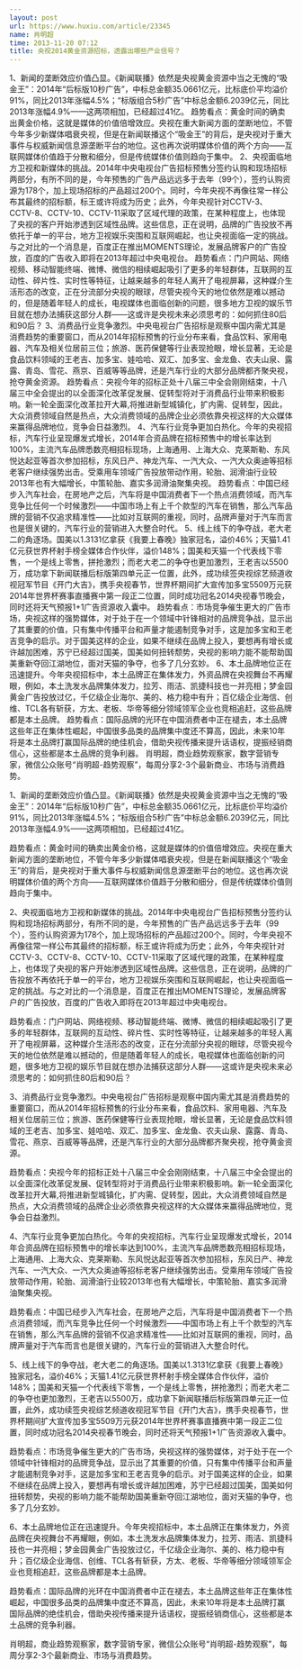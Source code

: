 ```yaml
---
layout: post
url: https://www.huxiu.com/article/23345
name: 肖明超
time: 2013-11-20 07:12
title: 央视2014黄金资源招标，透露出哪些产业信号？
---
```

1、新闻的垄断效应价值凸显。《新闻联播》依然是央视黄金资源中当之无愧的“吸金王”：2014年“后标版10秒广告”，中标总金额35.0661亿元，比标底价平均溢价91%，同比2013年涨幅4.5%；“标版组合5秒广告”中标总金额6.2039亿元，同比2013年涨幅4.9%——这两项相加，已经超过41亿。 趋势看点：黄金时间的确卖出黄金价格，这就是媒体的价值倍增效应。央视在重大新闻方面的垄断地位，不管今年多少新媒体唱衰央视，但是在新闻联播这个“吸金王”的背后，是央视对于重大事件与权威新闻信息源垄断平台的地位。这也再次说明媒体价值的两个方向——互联网媒体价值趋于分散和细分，但是传统媒体价值则趋向于集中。 2、央视面临地方卫视和新媒体的挑战。2014年中央电视台广告招标预售分签约认购和现场招标两部分，有所不同的是，今年预售的广告产品远远多于去年（99个），签约认购资源为178个，加上现场招标的产品超过200个。同时，今年央视不再像往常一样公布其最终的招标额，标王或许将成为历史；此外，今年央视针对CCTV-3、CCTV-8、CCTV-10、CCTV-11采取了区域代理的政策，在某种程度上，也体现了央视的客户开始渗透到区域性品牌。这些信息，正在说明，品牌的广告投放不再依托于单一的平台，地方卫视娱乐突围和互联网崛起，也让央视面临一定的挑战。与之对比的一个消息是，百度正在推出MOMENTS理论，发展品牌客户的广告投放，百度的广告收入即将在2013年超过中央电视台。 趋势看点：门户网站、网络视频、移动智能终端、微博、微信的相续崛起吸引了更多的年轻群体，互联网的互动性、碎片性、实时性等特征，让越来越多的年轻人离开了电视屏幕，这种媒介生活形态的改变，正在分流部分央视的眼球，尽管央视今天的地位依然是难以撼动的，但是随着年轻人的成长，电视媒体也面临创新的问题，很多地方卫视的娱乐节目就在想办法捕获这部分人群——这或许是央视未来必须思考的：如何抓住80后和90后？ 3、消费品行业竞争激烈。中央电视台广告招标是观察中国内需尤其是消费趋势的重要窗口，而从2014年招标预售的行业分布来看，食品饮料、家用电器、汽车及相关位居前三位；旅游、医药保健等行业表现抢眼，增长显著，无论是食品饮料领域的王老吉、加多宝、娃哈哈、双汇、加多宝、金龙鱼、农夫山泉、露露、青岛、雪花、燕京、百威等等品牌，还是汽车行业的大部分品牌都齐聚央视，抢夺黄金资源。 趋势看点：央视今年的招标正处十八届三中全会刚刚结束，十八届三中全会提出的以全面深化改革促发展、促转型将对于消费品行业带来积极影响。新一轮全面深化改革拉开大幕,将推进新型城镇化，扩内需、促转型，因此，大众消费领域自然是热点，大众消费领域的品牌企业必须依靠央视这样的大众媒体来赢得品牌地位，竞争会日益激烈。 4、汽车行业竞争更加白热化。今年的央视招标，汽车行业呈现爆发式增长，2014年合资品牌在招标预售中的增长率达到100%，主流汽车品牌悉数亮相招标现场，上海通用、上海大众、克莱斯勒、东风悦达起亚等首次参加招标，东风日产、神龙汽车、一汽大众、一汽大众奥迪等招标老客户继续强势出击。受乘用车领域广告投放带动作用，轮胎、润滑油行业较2013年也有大幅增长，中策轮胎、嘉实多润滑油聚集央视。 趋势看点：中国已经步入汽车社会，在房地产之后，汽车将是中国消费者下一个热点消费领域，而汽车竞争比任何一个时候激烈——中国市场上有上千个款型的汽车在销售，那么汽车品牌的营销不仅追求精准性——比如对互联网的重视，同时，品牌声量对于汽车而言也是很关键的，汽车行业的营销进入大整合时代。 5、线上线下的争夺战，老大老二的角逐场。国美以1.3131亿拿获《我要上春晚》独家冠名，溢价46%；天猫1.41亿元获世界杯射手榜全媒体合作伙伴，溢价148%；国美和天猫一个代表线下零售，一个是线上零售，拼抢激烈；而老大老二的争夺也更加激烈，王老吉以5500万，成功拿下新闻联播后标版第四单元正一位置，此外，成功续签央视综艺频道收视冠军节目《开门大吉》，携手央视春节，世界杯期间扩大宣传加多宝5509万元获2014年世界杯赛事直播赛中第一段正二位置，同时成功冠名2014央视春节晚会，同时还将天气预报1+1广告资源收入囊中。 趋势看点：市场竞争催生更大的广告市场，央视这样的强势媒体，对于处于在一个领域中针锋相对的品牌竞争战，显示出了其重要的价值，只有集中传播平台和声量才能遏制竞争对手，这是加多宝和王老吉竞争的启示。对于国美这样的企业，如果不继续在品牌上投入，要想再有增长或许越加困难，苏宁已经超过国美，国美如何扭转颓势，央视的影响力能不能帮助国美重新夺回江湖地位，面对天猫的争夺，也多了几分玄妙。 6、本土品牌地位正在迅速提升。今年央视招标中，本土品牌正在集体发力，外资品牌在央视舞台不再耀眼，例如，本土洗发水品牌集体发力，拉芳、雨洁、凯捷科技也一并亮相；梦金园黄金广告投放过亿，千亿级企业海尔、美的、格力稳中有升；百亿级企业海信、创维、TCL各有斩获，方太、老板、华帝等细分领域领军企业也竞相追赶，这些品牌都是本土品牌。 趋势看点：国际品牌的光环在中国消费者中正在褪去，本土品牌这些年正在集体性崛起，中国很多品类的品牌集中度还不算高，因此，未来10年将是本土品牌打赢国际品牌的绝佳机会，借助央视传播来提升话语权，提振经销商信心，这些都是本土品牌的竞争利器。 肖明超，商业趋势观察家，数字营销专家，微信公众账号“肖明超-趋势观察”，每周分享2-3个最新商业、市场与消费趋势。

1、新闻的垄断效应价值凸显。《新闻联播》依然是央视黄金资源中当之无愧的“吸金王”：2014年“后标版10秒广告”，中标总金额35.0661亿元，比标底价平均溢价91%，同比2013年涨幅4.5%；“标版组合5秒广告”中标总金额6.2039亿元，同比2013年涨幅4.9%——这两项相加，已经超过41亿。

趋势看点：黄金时间的确卖出黄金价格，这就是媒体的价值倍增效应。央视在重大新闻方面的垄断地位，不管今年多少新媒体唱衰央视，但是在新闻联播这个“吸金王”的背后，是央视对于重大事件与权威新闻信息源垄断平台的地位。这也再次说明媒体价值的两个方向——互联网媒体价值趋于分散和细分，但是传统媒体价值则趋向于集中。

2、央视面临地方卫视和新媒体的挑战。2014年中央电视台广告招标预售分签约认购和现场招标两部分，有所不同的是，今年预售的广告产品远远多于去年（99个），签约认购资源为178个，加上现场招标的产品超过200个。同时，今年央视不再像往常一样公布其最终的招标额，标王或许将成为历史；此外，今年央视针对CCTV-3、CCTV-8、CCTV-10、CCTV-11采取了区域代理的政策，在某种程度上，也体现了央视的客户开始渗透到区域性品牌。这些信息，正在说明，品牌的广告投放不再依托于单一的平台，地方卫视娱乐突围和互联网崛起，也让央视面临一定的挑战。与之对比的一个消息是，百度正在推出MOMENTS理论，发展品牌客户的广告投放，百度的广告收入即将在2013年超过中央电视台。

趋势看点：门户网站、网络视频、移动智能终端、微博、微信的相续崛起吸引了更多的年轻群体，互联网的互动性、碎片性、实时性等特征，让越来越多的年轻人离开了电视屏幕，这种媒介生活形态的改变，正在分流部分央视的眼球，尽管央视今天的地位依然是难以撼动的，但是随着年轻人的成长，电视媒体也面临创新的问题，很多地方卫视的娱乐节目就在想办法捕获这部分人群——这或许是央视未来必须思考的：如何抓住80后和90后？

3、消费品行业竞争激烈。中央电视台广告招标是观察中国内需尤其是消费趋势的重要窗口，而从2014年招标预售的行业分布来看，食品饮料、家用电器、汽车及相关位居前三位；旅游、医药保健等行业表现抢眼，增长显著，无论是食品饮料领域的王老吉、加多宝、娃哈哈、双汇、加多宝、金龙鱼、农夫山泉、露露、青岛、雪花、燕京、百威等等品牌，还是汽车行业的大部分品牌都齐聚央视，抢夺黄金资源。

趋势看点：央视今年的招标正处十八届三中全会刚刚结束，十八届三中全会提出的以全面深化改革促发展、促转型将对于消费品行业带来积极影响。新一轮全面深化改革拉开大幕,将推进新型城镇化，扩内需、促转型，因此，大众消费领域自然是热点，大众消费领域的品牌企业必须依靠央视这样的大众媒体来赢得品牌地位，竞争会日益激烈。

4、汽车行业竞争更加白热化。今年的央视招标，汽车行业呈现爆发式增长，2014年合资品牌在招标预售中的增长率达到100%，主流汽车品牌悉数亮相招标现场，上海通用、上海大众、克莱斯勒、东风悦达起亚等首次参加招标，东风日产、神龙汽车、一汽大众、一汽大众奥迪等招标老客户继续强势出击。受乘用车领域广告投放带动作用，轮胎、润滑油行业较2013年也有大幅增长，中策轮胎、嘉实多润滑油聚集央视。

趋势看点：中国已经步入汽车社会，在房地产之后，汽车将是中国消费者下一个热点消费领域，而汽车竞争比任何一个时候激烈——中国市场上有上千个款型的汽车在销售，那么汽车品牌的营销不仅追求精准性——比如对互联网的重视，同时，品牌声量对于汽车而言也是很关键的，汽车行业的营销进入大整合时代。

5、线上线下的争夺战，老大老二的角逐场。国美以1.3131亿拿获《我要上春晚》独家冠名，溢价46%；天猫1.41亿元获世界杯射手榜全媒体合作伙伴，溢价148%；国美和天猫一个代表线下零售，一个是线上零售，拼抢激烈；而老大老二的争夺也更加激烈，王老吉以5500万，成功拿下新闻联播后标版第四单元正一位置，此外，成功续签央视综艺频道收视冠军节目《开门大吉》，携手央视春节，世界杯期间扩大宣传加多宝5509万元获2014年世界杯赛事直播赛中第一段正二位置，同时成功冠名2014央视春节晚会，同时还将天气预报1+1广告资源收入囊中。

趋势看点：市场竞争催生更大的广告市场，央视这样的强势媒体，对于处于在一个领域中针锋相对的品牌竞争战，显示出了其重要的价值，只有集中传播平台和声量才能遏制竞争对手，这是加多宝和王老吉竞争的启示。对于国美这样的企业，如果不继续在品牌上投入，要想再有增长或许越加困难，苏宁已经超过国美，国美如何扭转颓势，央视的影响力能不能帮助国美重新夺回江湖地位，面对天猫的争夺，也多了几分玄妙。

6、本土品牌地位正在迅速提升。今年央视招标中，本土品牌正在集体发力，外资品牌在央视舞台不再耀眼，例如，本土洗发水品牌集体发力，拉芳、雨洁、凯捷科技也一并亮相；梦金园黄金广告投放过亿，千亿级企业海尔、美的、格力稳中有升；百亿级企业海信、创维、TCL各有斩获，方太、老板、华帝等细分领域领军企业也竞相追赶，这些品牌都是本土品牌。

趋势看点：国际品牌的光环在中国消费者中正在褪去，本土品牌这些年正在集体性崛起，中国很多品类的品牌集中度还不算高，因此，未来10年将是本土品牌打赢国际品牌的绝佳机会，借助央视传播来提升话语权，提振经销商信心，这些都是本土品牌的竞争利器。

肖明超，商业趋势观察家，数字营销专家，微信公众账号“肖明超-趋势观察”，每周分享2-3个最新商业、市场与消费趋势。

